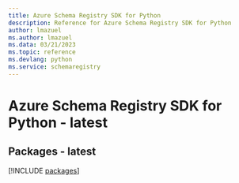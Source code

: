```yaml
---
title: Azure Schema Registry SDK for Python
description: Reference for Azure Schema Registry SDK for Python
author: lmazuel
ms.author: lmazuel
ms.data: 03/21/2023
ms.topic: reference
ms.devlang: python
ms.service: schemaregistry
---
```

# Azure Schema Registry SDK for Python - latest
## Packages - latest
[!INCLUDE [packages](schema-registry-index.md)]